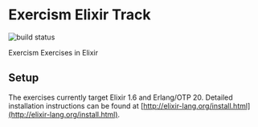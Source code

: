 # Exercism Elixir Track

![build status](https://travis-ci.org/exercism/elixir.svg?branch=master)

Exercism Exercises in Elixir

## Setup

The exercises currently target Elixir 1.6 and Erlang/OTP 20. Detailed
installation instructions can be found at
[http://elixir-lang.org/install.html](http://elixir-lang.org/install.html).
